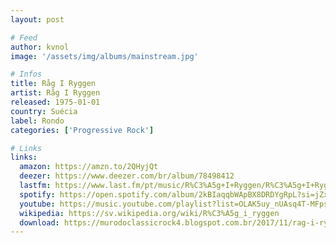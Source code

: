 ```yaml
---
layout: post

# Feed
author: kvnol
image: '/assets/img/albums/mainstream.jpg'

# Infos
title: Råg I Ryggen
artist: Råg I Ryggen
released: 1975-01-01
country: Suécia
label: Rondo
categories: ['Progressive Rock']

# Links
links:
  amazon: https://amzn.to/2QHyjQt
  deezer: https://www.deezer.com/br/album/78498412
  lastfm: https://www.last.fm/pt/music/R%C3%A5g+I+Ryggen/R%C3%A5g+I+Ryggen
  spotify: https://open.spotify.com/album/2kBIaqqbWApBX8DRDYgRpL?si=jZxlLGSmRt-Uvz385gGAug
  youtube: https://music.youtube.com/playlist?list=OLAK5uy_nUAsq4T-MFpsQ_XlhOOQk7GH2JeMMKS8Y
  wikipedia: https://sv.wikipedia.org/wiki/R%C3%A5g_i_ryggen
  download: https://murodoclassicrock4.blogspot.com.br/2017/11/rag-i-ryggen-1975.html
---
```

